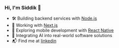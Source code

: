 ### Hi, I'm Siddik 👋
- 🛠️ Building backend services with [Node.js](https://nodejs.org/)
- 🌱 Working with [Next.js](https://nextjs.org/)
- 🌟 Exploring mobile development with [React Native](https://expo.dev/)
- 🤖 Integrating AI into real-world software solutions
- 📬 Find me at [linkedin](https://www.linkedin.com/in/siddik-m)
